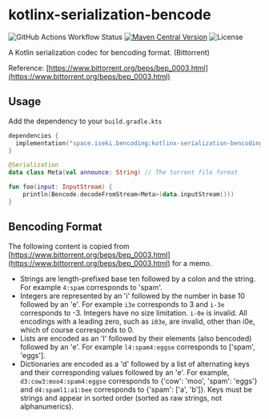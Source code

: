 # kotlinx-serialization-bencode

![GitHub Actions Workflow Status](https://img.shields.io/github/actions/workflow/status/iseki0/kotlinx-serialization-bencoding/build.yml)
[![Maven Central Version](https://img.shields.io/maven-central/v/space.iseki.bencoding/kotlinx-serialization-bencoding)](https://central.sonatype.com/artifact/space.iseki.bencoding/kotlinx-serialization-bencoding)
![License](https://img.shields.io/github/license/iseki0/kotlinx-serialization-bencoding)

A Kotlin serialization codec for bencoding format. (Bittorrent)

Reference: [https://www.bittorrent.org/beps/bep_0003.html](https://www.bittorrent.org/beps/bep_0003.html)

## Usage

Add the dependency to your `build.gradle.kts`

```kotlin
dependencies {
  implementation("space.iseki.bencoding:kotlinx-serialization-bencoding:0.2.8")
}
```

```kotlin
@Serialization
data class Meta(val announce: String) // The torrent file format

fun foo(input: InputStream) {
    println(Bencode.decodeFromStream<Meta>(data.inputStream()))
}
```

## Bencoding Format

The following content is copied
from [https://www.bittorrent.org/beps/bep_0003.html](https://www.bittorrent.org/beps/bep_0003.html) for a memo.

- Strings are length-prefixed base ten followed by a colon and the string. For example `4:spam` corresponds to 'spam'.
- Integers are represented by an 'i' followed by the number in base 10 followed by an 'e'. For example `i3e` corresponds
  to 3 and `i-3e` corresponds to -3. Integers have no size limitation. `i-0e` is invalid. All encodings with a leading
  zero,
  such as `i03e`, are invalid, other than i0e, which of course corresponds to 0.
- Lists are encoded as an 'l' followed by their elements (also bencoded) followed by an 'e'. For
  example `l4:spam4:eggse`
  corresponds to ['spam', 'eggs'].
- Dictionaries are encoded as a 'd' followed by a list of alternating keys and their corresponding values followed by
  an 'e'. For example, `d3:cow3:moo4:spam4:eggse` corresponds to {'cow': 'moo', 'spam': 'eggs'} and `d4:spaml1:a1:bee`
  corresponds to {'spam': ['a', 'b']}. Keys must be strings and appear in sorted order (sorted as raw strings, not
  alphanumerics).